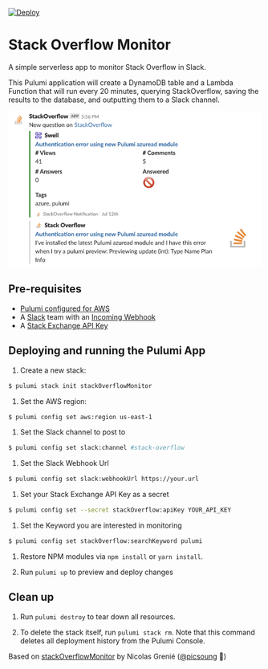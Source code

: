 [![Deploy](https://get.pulumi.com/new/button.svg)](https://app.pulumi.com/new)

# Stack Overflow Monitor

A simple serverless app to monitor Stack Overflow in Slack.

This Pulumi application will create a DynamoDB table and a Lambda Function that will run every 20 minutes, querying StackOverflow, saving the results to the database, and outputting them to a Slack channel.

![Example of notification in Slack](./resources/example_slack.png)

## Pre-requisites

- [Pulumi configured for AWS](https://www.pulumi.com/docs/quickstart/aws/)
- A [Slack](https://www.slack.com) team with an [Incoming Webhook](https://api.slack.com/incoming-webhooks)
- A [Stack Exchange API Key](https://stackapps.com/apps/oauth/register)

## Deploying and running the Pulumi App

1. Create a new stack:

```bash
$ pulumi stack init stackOverflowMonitor
```

1. Set the AWS region:

```bash
$ pulumi config set aws:region us-east-1
```

1. Set the Slack channel to post to

```bash
$ pulumi config set slack:channel #stack-overflow
```

1. Set the Slack Webhook Url

```bash
$ pulumi config set slack:webhookUrl https://your.url
```

1. Set your Stack Exchange API Key as a secret

```bash
$ pulumi config set --secret stackOverflow:apiKey YOUR_API_KEY
```

1. Set the Keyword you are interested in monitoring

```bash
$ pulumi config set stackOverflow:searchKeyword pulumi
```

1.  Restore NPM modules via `npm install` or `yarn install`.

1.  Run `pulumi up` to preview and deploy changes

## Clean up

1.  Run `pulumi destroy` to tear down all resources.

1.  To delete the stack itself, run `pulumi stack rm`. Note that this command deletes all deployment history from the Pulumi Console.

Based on [stackOverflowMonitor](https://github.com/picsoung/stackOverflowMonitor) by Nicolas Grenié ([@picsoung](https://github.com/picsoung) :panda_face:)
